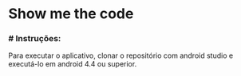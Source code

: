 # Show me the code

### # Instruções:

Para executar o aplicativo, clonar o repositório com android studio e executá-lo em android 4.4 ou superior.